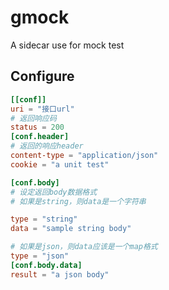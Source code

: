 # gmock

A sidecar use for mock test

## Configure

```toml
[[conf]]
uri = "接口url"
# 返回响应码
status = 200
[conf.header]
# 返回的响应header
content-type = "application/json"
cookie = "a unit test"

[conf.body]
# 设定返回body数据格式
# 如果是string，则data是一个字符串

type = "string"
data = "sample string body"

# 如果是json，则data应该是一个map格式
type = "json"
[conf.body.data]
result = "a json body"
```